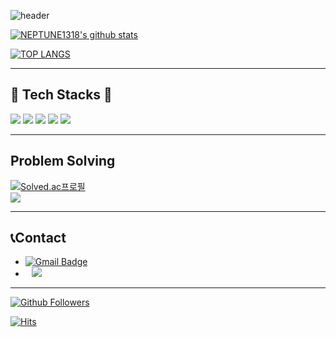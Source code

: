 ![header](https://capsule-render.vercel.app/api?type=Waving&color=61bfad&height=300&section=header&text=NEPTUNE1318&fontSize=90&fontColor=ffffff)

[![NEPTUNE1318's github stats](https://github-readme-stats.vercel.app/api?username=NEPTUNE1318&show_icons=true&theme=dracula)](https://github.com/NEPTUNE1318)

[![TOP LANGS](https://github-readme-stats.vercel.app/api/top-langs/?username=NEPTUNE1318&layout=compact&langs_count=8&theme=dracula)](https://github.com/NEPTUNE1318)

---
## 📜 Tech Stacks 📜
<img src="https://img.shields.io/badge/Python-3766AB?style=flat-square&logo=Python&logoColor=white"/>
<img src="https://img.shields.io/badge/HTML5-E34F26?style=flat-square&logo=HTML5&logoColor=white"/>
<img src="https://img.shields.io/badge/CSS3-1572B6?style=flat-square&logo=CSS3&logoColor=white"/>
<img src="https://img.shields.io/badge/JavaScript-F7DF1E?style=flat-square&logo=JavaScript&logoColor=white"/>
<img src="https://img.shields.io/badge/c++-00599C?style=flat-square&logo=c%2B%2B&logoColor=white"/>

---
## Problem Solving
[![Solved.ac프로필](http://mazassumnida.wtf/api/v2/generate_badge?boj=tvluma777)](https://solved.ac/profile/tvluma777)
<br><img src="https://img.shields.io/badge/c++-00599C?style=flat-square&logo=c%2B%2B&logoColor=white"/></a> 

---
 ## 📞Contact
 * [![Gmail Badge](https://img.shields.io/badge/-Gmail-d14836?style=flat-square&logo=Gmail&logoColor=white&link=mailto:rumatv78@gmail.com)](mailto:rumatv78@gmail.com)
 * <a href="https://www.instagram.com/nept.une1318/"><img src="http://img.shields.io/badge/-Instagram-black?style=flat&logo=Instagram&link=https://www.instagram.com/code._.cat/" style="height : auto; margin-left : 10px; margin-right : 10px;"/></a>

---
[![Github Followers](https://img.shields.io/github/followers/NEPTUNE1318?color=06d6a0&label=Github%20Followers&style=for-the-badge)](https://github.com/NEPTUNE1318?tab=followers)

[![Hits](https://hits.seeyoufarm.com/api/count/incr/badge.svg?url=https%3A%2F%2Fgithub.com%2FNEPTUNE1318&count_bg=%2379C83D&title_bg=%23555555&icon=&icon_color=%23E7E7E7&title=hits&edge_flat=false)](https://hits.seeyoufarm.com)
